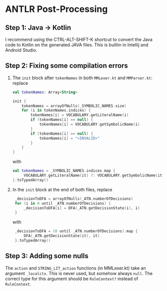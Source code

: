 # ANTLR Post-Processing

## Step 1: Java -> Kotlin
I recommend using the CTRL-ALT-SHIFT-K shortcut to convert the Java code to Kotlin on the generated JAVA files.
This is builtin in Intellij and Android Studio.

## Step 2: Fixing some compilation errors
1. The `init` block after `tokenNames` in both `MMLexer.kt` and `MMParser.kt`: replace
   ```kt
   val tokenNames: Array<String>

   init {
       tokenNames = arrayOfNulls(_SYMBOLIC_NAMES.size)
       for (i in tokenNames.indices) {
           tokenNames[i] = VOCABULARY.getLiteralName(i)
           if (tokenNames[i] == null) {
               tokenNames[i] = VOCABULARY.getSymbolicName(i)
           }
           if (tokenNames[i] == null) {
               tokenNames[i] = "<INVALID>"
           }
       }
   }
   ```
   with
   ```kt
   val tokenNames = _SYMBOLIC_NAMES.indices.map {
        VOCABULARY.getLiteralName(it) ?: VOCABULARY.getSymbolicName(it) ?: "<INVALID>"
   }.toTypedArray()
   ```
   
2. In the `init` block at the end of both files, replace
   ```kt
    _decisionToDFA = arrayOfNulls(_ATN.numberOfDecisions)
    for (i in 0 until _ATN.numberOfDecisions) {
        _decisionToDFA[i] = DFA(_ATN.getDecisionState(i), i)
    }
   ```
   with
   ```kt
    _decisionToDFA = (0 until _ATN.numberOfDecisions).map {
        DFA(_ATN.getDecisionState(it), it)
    }.toTypedArray()
   ```

## Step 3: Adding some nulls
The `action` and `STRING_LIT_action` functions (in MMLexer.kt) take an argument `_localctx`. 
This is never used, but somehow always `null`. 
The correct type for this argument should be `RuleContext?` instead of `RuleContext`.